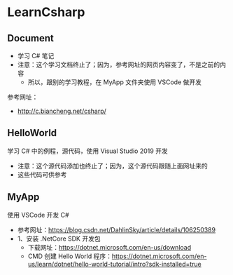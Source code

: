 # LearnCsharp

## Document

- 学习 C# 笔记
- 注意：这个学习文档终止了；因为，参考网址的网页内容变了，不是之前的内容
  - 所以，跟别的学习教程，在 MyApp 文件夹使用 VSCode 做开发

参考网址：

- http://c.biancheng.net/csharp/

## HelloWorld

学习 C# 中的例程，源代码，使用 Visual Studio 2019 开发

- 注意：这个源代码添加也终止了；因为，这个源代码跟随上面网址来的
- 这些代码可供参考

## MyApp

使用 VSCode 开发 C#

- 参考网址：https://blog.csdn.net/DahlinSky/article/details/106250389
- 1、安装 .NetCore SDK 开发包
  - 下载网址：https://dotnet.microsoft.com/en-us/download
  - CMD 创建 Hello World 程序：https://dotnet.microsoft.com/en-us/learn/dotnet/hello-world-tutorial/intro?sdk-installed=true
